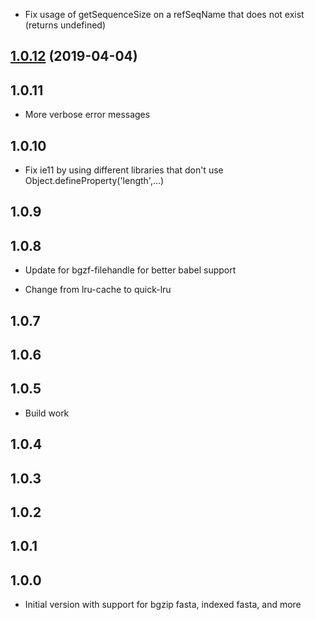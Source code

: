 - Fix usage of getSequenceSize on a refSeqName that does not exist (returns undefined)

## [1.0.12](https://github.com/GMOD/indexedfasta-js/compare/v1.0.11...v1.0.12) (2019-04-04)



## 1.0.11

- More verbose error messages

## 1.0.10

- Fix ie11 by using different libraries that don't use Object.defineProperty('length',...)

## 1.0.9
## 1.0.8

- Update for bgzf-filehandle for better babel support

- Change from lru-cache to quick-lru


## 1.0.7
## 1.0.6
## 1.0.5

- Build work

## 1.0.4
## 1.0.3
## 1.0.2
## 1.0.1
## 1.0.0

- Initial version with support for bgzip fasta, indexed fasta, and more
